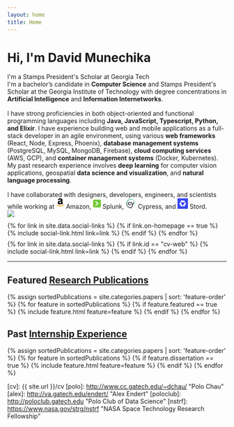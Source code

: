 ```yaml
---
layout: home
title: Home
---
```


<div id ="intro-wrapper" class="l-middle">
	<div id="intro-title-wrapper" class="intro-left">
		<h1 id="intro-title">Hi, I'm David Munechika</h1>
		<div id="intro-subtitle">
			I'm a Stamps President's Scholar at Georgia Tech
		</div>
	</div>
	<div class="intro-left">
	<div class="intro-left">
		I'm a bachelor’s candidate in <b>Computer Science</b> and Stamps President's Scholar at the Georgia Institute of Technology with degree concentrations in <b>Artificial Intelligence</b> and <b>Information Internetworks</b>.
	</div>
	<div style="height: 1rem"></div>
	<div class="intro-left">
	I have strong proficiencies in both object-oriented and functional programming languages including <b>Java, JavaScript, Typescript, Python, and Elixir</b>. I have experience building web and mobile applications as a full-stack developer in an agile environment, using various <b>web frameworks</b> (React, Node, Express, Phoenix), <b>database management systems</b> (PostgreSQL, MySQL, MongoDB, Firebase), <b>cloud computing services</b> (AWS, GCP), and <b>container management systems</b> (Docker, Kubernetes). My past research experience involves <b>deep learning</b> for computer vision applications, geospatial <b>data science and visualization</b>, and <b>natural language processing</b>.
	</div>
	<div style="height: 1rem"></div>
	<div>
		I have collaborated with designers, developers, engineers, and scientists while working at <img class="intro-logo" style="width: 19px; padding-bottom: 5px;" src="/images/amazon.svg"> Amazon, <img class="intro-logo" style="width: 18px; padding-bottom: 3px;" src="/images/splunk.png"> Splunk, <img class="intro-logo" style="width: 24px" src="/images/cypress.png"> Cypress, and <img class="intro-logo" style="width: 24px;" src="/images/stord.png"> Stord.
	</div>
</div>

<div class="intro-right">
	<img id="intro-image" class="intro-right" src="/images/portrait.jpg">
	<div style="height: 0.5rem"></div>
	<div id="intro-image-links" class="intro-right">
		{% for link in site.data.social-links %}
			{% if link.on-homepage == true %}
				{% include social-link.html link=link %}
			{% endif %}
		{% endfor %}
	</div>
	<div style="height: 0.5rem"></div>
	<div id="intro-cv-wrapper" class="intro-right">
		{% for link in site.data.social-links %}
			{% if link.id == "cv-web" %}
				{% include social-link.html link=link %}
			{% endif %}
		{% endfor %}
	</div>
	</div>
</div>

<hr class="l-middle home-hr">

<h2 class="feature-title l-middle">
	Featured <a href="/cv#publications">Research Publications</a>
</h2>
<div class="cover-wrapper l-screen">
	{% assign sortedPublications = site.categories.papers | sort: 'feature-order' %}
	{% for feature in sortedPublications %}
		{% if feature.featured == true %}
			{% include feature.html feature=feature %}
		{% endif %}
	{% endfor %}
</div>

<h2 class="feature-title l-middle">
	Past <a href="/dissertation">Internship Experience</a>
</h2>
<div class="cover-wrapper l-screen">
	{% assign sortedPublications = site.categories.papers | sort: 'feature-order' %}
	{% for feature in sortedPublications %}
		{% if feature.dissertation == true %}
			{% include feature.html feature=feature %}
		{% endif %}
	{% endfor %}
</div>

<!-- <h2 class="feature-title l-middle">
	<a href="{{ site.url }}/everything-else" style="color: #303030">Everything Else</a>
</h2>
<div id="everything-else" class="l-middle">
	<a href="{{ site.url }}/projects"><div>Projects</div></a>
	<a href="{{ site.url }}/blog"><div>Blog</div></a>
	<a href="{{ site.url }}/stuff-i-use"><div>Stuff I Use</div></a>
	<a href="{{ site.url }}/monthly-music"><div>Monthly Music</div></a>
	<a href="{{ site.url }}/archive"><div>Archive</div></a>
</div> -->



[gt]: http://www.gatech.edu "Georgia Tech"
[cse]: http://cse.gatech.edu "Georgia Tech Computational Science and Engineering"
[coc]: http://www.cc.gatech.edu "Georgia Tech College of Computing"

[cv]: {{ site.url }}/cv
[polo]: http://www.cc.gatech.edu/~dchau/ "Polo Chau"
[alex]: http://va.gatech.edu/endert/ "Alex Endert"
[poloclub]: http://poloclub.gatech.edu "Polo Club of Data Science"
[nstrf]: https://www.nasa.gov/strg/nstrf "NASA Space Technology Research Fellowship"